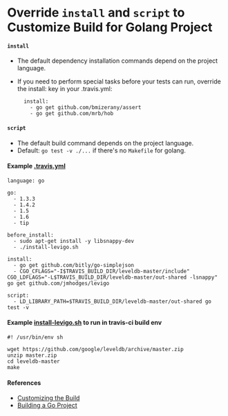 # Override `install` and `script` to Customize Build for Golang Project

#### `install`

* The default dependency installation commands depend on the project language.
* If you need to perform special tasks before your tests can run, override the install: key in your .travis.yml:

        install:
          - go get github.com/bmizerany/assert
          - go get github.com/mrb/hob

#### `script`

* The default build command depends on the project language.
* Default: `go test -v ./...` if there's no `Makefile` for golang.

#### Example [.travis.yml](https://github.com/northbright/go-yuebao/blob/master/.travis.yml)

    language: go

    go:
      - 1.3.3
      - 1.4.2
      - 1.5
      - 1.6
      - tip

    before_install:
      - sudo apt-get install -y libsnappy-dev
      - ./install-levigo.sh

    install:
      - go get github.com/bitly/go-simplejson
      - CGO_CFLAGS="-I$TRAVIS_BUILD_DIR/leveldb-master/include" CGO_LDFLAGS="-L$TRAVIS_BUILD_DIR/leveldb-master/out-shared -lsnappy" go get github.com/jmhodges/levigo

    script:
      - LD_LIBRARY_PATH=$TRAVIS_BUILD_DIR/leveldb-master/out-shared go test -v


#### Example [install-levigo.sh](https://github.com/northbright/go-yuebao/blob/master/install-levigo.sh) to run in travis-ci build env

    #! /usr/bin/env sh

    wget https://github.com/google/leveldb/archive/master.zip
    unzip master.zip
    cd leveldb-master
    make

#### References
* [Customizing the Build](https://docs.travis-ci.com/user/customizing-the-build/)
* [Building a Go Project](https://docs.travis-ci.com/user/languages/go)
